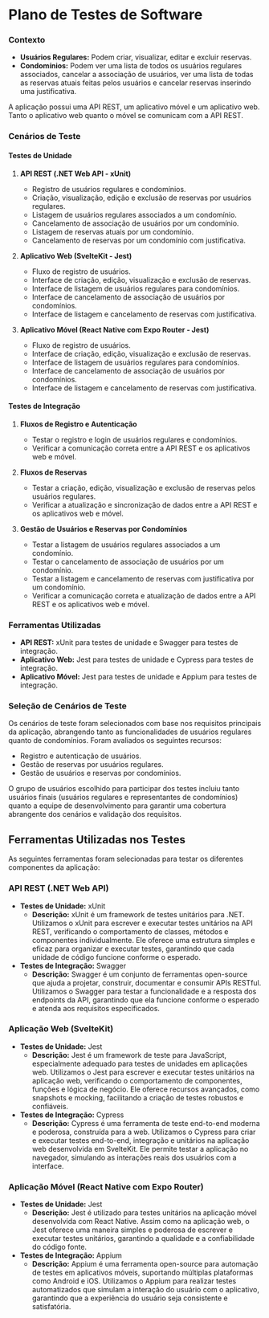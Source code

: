 # Plano de Testes de Software
### Contexto

- **Usuários Regulares:** Podem criar, visualizar, editar e excluir reservas.
- **Condomínios:** Podem ver uma lista de todos os usuários regulares associados, cancelar a associação de usuários, ver uma lista de todas as reservas atuais feitas pelos usuários e cancelar reservas inserindo uma justificativa.

A aplicação possui uma API REST, um aplicativo móvel e um aplicativo web. Tanto o aplicativo web quanto o móvel se comunicam com a API REST.

### Cenários de Teste

#### Testes de Unidade
1. **API REST (.NET Web API - xUnit)**
    - Registro de usuários regulares e condomínios.
    - Criação, visualização, edição e exclusão de reservas por usuários regulares.
    - Listagem de usuários regulares associados a um condomínio.
    - Cancelamento de associação de usuários por um condomínio.
    - Listagem de reservas atuais por um condomínio.
    - Cancelamento de reservas por um condomínio com justificativa.

2. **Aplicativo Web (SvelteKit - Jest)**
    - Fluxo de registro de usuários.
    - Interface de criação, edição, visualização e exclusão de reservas.
    - Interface de listagem de usuários regulares para condomínios.
    - Interface de cancelamento de associação de usuários por condomínios.
    - Interface de listagem e cancelamento de reservas com justificativa.

3. **Aplicativo Móvel (React Native com Expo Router - Jest)**
    - Fluxo de registro de usuários.
    - Interface de criação, edição, visualização e exclusão de reservas.
    - Interface de listagem de usuários regulares para condomínios.
    - Interface de cancelamento de associação de usuários por condomínios.
    - Interface de listagem e cancelamento de reservas com justificativa.

#### Testes de Integração
1. **Fluxos de Registro e Autenticação**
    - Testar o registro e login de usuários regulares e condomínios.
    - Verificar a comunicação correta entre a API REST e os aplicativos web e móvel.

2. **Fluxos de Reservas**
    - Testar a criação, edição, visualização e exclusão de reservas pelos usuários regulares.
    - Verificar a atualização e sincronização de dados entre a API REST e os aplicativos web e móvel.

3. **Gestão de Usuários e Reservas por Condomínios**
    - Testar a listagem de usuários regulares associados a um condomínio.
    - Testar o cancelamento de associação de usuários por um condomínio.
    - Testar a listagem e cancelamento de reservas com justificativa por um condomínio.
    - Verificar a comunicação correta e atualização de dados entre a API REST e os aplicativos web e móvel.

### Ferramentas Utilizadas
- **API REST:** xUnit para testes de unidade e Swagger para testes de integração.
- **Aplicativo Web:** Jest para testes de unidade e Cypress para testes de integração.
- **Aplicativo Móvel:** Jest para testes de unidade e Appium para testes de integração.

### Seleção de Cenários de Teste
Os cenários de teste foram selecionados com base nos requisitos principais da aplicação, abrangendo tanto as funcionalidades de usuários regulares quanto de condomínios. Foram avaliados os seguintes recursos:
- Registro e autenticação de usuários.
- Gestão de reservas por usuários regulares.
- Gestão de usuários e reservas por condomínios.

O grupo de usuários escolhido para participar dos testes incluiu tanto usuários finais (usuários regulares e representantes de condomínios) quanto a equipe de desenvolvimento para garantir uma cobertura abrangente dos cenários e validação dos requisitos.

## Ferramentas Utilizadas nos Testes

As seguintes ferramentas foram selecionadas para testar os diferentes componentes da aplicação:

### API REST (.NET Web API)
- **Testes de Unidade:** xUnit
  - **Descrição:** xUnit é um framework de testes unitários para .NET. Utilizamos o xUnit para escrever e executar testes unitários na API REST, verificando o comportamento de classes, métodos e componentes individualmente. Ele oferece uma estrutura simples e eficaz para organizar e executar testes, garantindo que cada unidade de código funcione conforme o esperado.
- **Testes de Integração:** Swagger
  - **Descrição:** Swagger é um conjunto de ferramentas open-source que ajuda a projetar, construir, documentar e consumir APIs RESTful. Utilizamos o Swagger para testar a funcionalidade e a resposta dos endpoints da API, garantindo que ela funcione conforme o esperado e atenda aos requisitos especificados.

### Aplicação Web (SvelteKit)
- **Testes de Unidade:** Jest
  - **Descrição:** Jest é um framework de teste para JavaScript, especialmente adequado para testes de unidades em aplicações web. Utilizamos o Jest para escrever e executar testes unitários na aplicação web, verificando o comportamento de componentes, funções e lógica de negócio. Ele oferece recursos avançados, como snapshots e mocking, facilitando a criação de testes robustos e confiáveis.
- **Testes de Integração:** Cypress
  - **Descrição:** Cypress é uma ferramenta de teste end-to-end moderna e poderosa, construída para a web. Utilizamos o Cypress para criar e executar testes end-to-end, integração e unitários na aplicação web desenvolvida em SvelteKit. Ele permite testar a aplicação no navegador, simulando as interações reais dos usuários com a interface.

### Aplicação Móvel (React Native com Expo Router)
- **Testes de Unidade:** Jest
  - **Descrição:** Jest é utilizado para testes unitários na aplicação móvel desenvolvida com React Native. Assim como na aplicação web, o Jest oferece uma maneira simples e poderosa de escrever e executar testes unitários, garantindo a qualidade e a confiabilidade do código fonte.
- **Testes de Integração:** Appium
  - **Descrição:** Appium é uma ferramenta open-source para automação de testes em aplicativos móveis, suportando múltiplas plataformas como Android e iOS. Utilizamos o Appium para realizar testes automatizados que simulam a interação do usuário com o aplicativo, garantindo que a experiência do usuário seja consistente e satisfatória.

